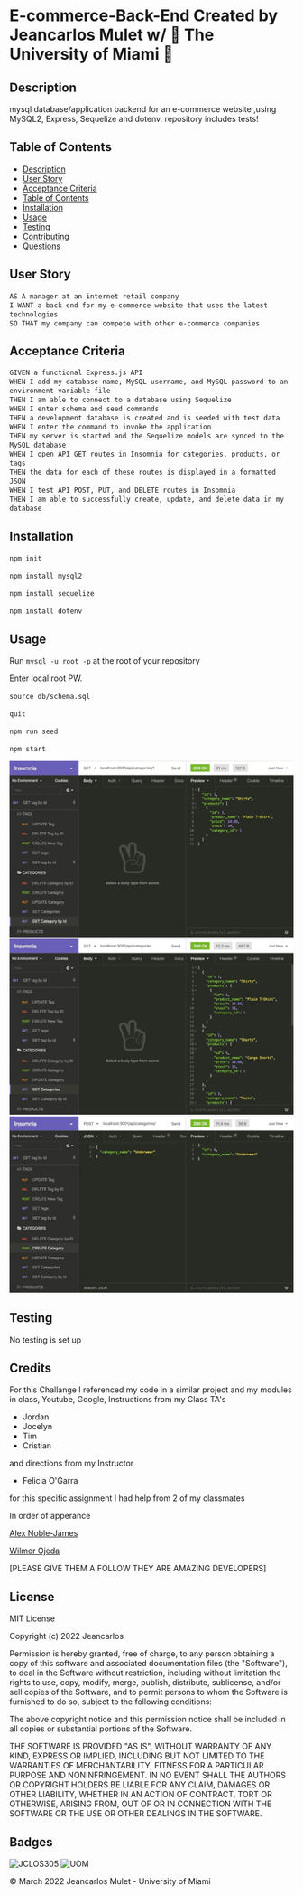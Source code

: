 # E-commerce-Back-End Created by Jeancarlos Mulet w/ 🙌 The University of Miami 🙌

## Description

 mysql database/application backend for an e-commerce website ,using MySQL2, Express, Sequelize and dotenv. repository includes tests!

## Table of Contents
- [Description](#description)
- [User Story](#user-story)
- [Acceptance Criteria](#acceptance-criteria)
- [Table of Contents](#table-of-contents)
- [Installation](#installation)
- [Usage](#usage)
- [Testing](#testing)
- [Contributing](#contributing)
- [Questions](#questions)

## User Story
  
```
AS A manager at an internet retail company
I WANT a back end for my e-commerce website that uses the latest technologies
SO THAT my company can compete with other e-commerce companies
```
  
## Acceptance Criteria
  
``` 
GIVEN a functional Express.js API
WHEN I add my database name, MySQL username, and MySQL password to an environment variable file
THEN I am able to connect to a database using Sequelize
WHEN I enter schema and seed commands
THEN a development database is created and is seeded with test data
WHEN I enter the command to invoke the application
THEN my server is started and the Sequelize models are synced to the MySQL database
WHEN I open API GET routes in Insomnia for categories, products, or tags
THEN the data for each of these routes is displayed in a formatted JSON
WHEN I test API POST, PUT, and DELETE routes in Insomnia
THEN I am able to successfully create, update, and delete data in my database
```


## Installation

`npm init`

`npm install mysql2`

`npm install sequelize`

`npm install dotenv`
  
## Usage  
  
Run `mysql -u root -p` at the root of your repository 

Enter local root PW.

`source db/schema.sql`

`quit`

`npm run seed`
  
`npm start`

![SCREENSHOT1](https://github.com/JCLOS305/E-commerce-Back-End/blob/main/assets/images/GET%20routes%20single%20categories.gif?raw=true)
![SCREENSHOT2](https://github.com/JCLOS305/E-commerce-Back-End/blob/main/assets/images/GET%20routes.gif?raw=true)
![SCREENSHOT3](https://github.com/JCLOS305/E-commerce-Back-End/blob/main/assets/images/PUT%20DELETE%20POST.gif?raw=true)

## Testing

No testing is set up



## Credits

For this Challange I referenced my code in a similar project and my modules in class, Youtube, Google, Instructions from my Class TA's

- Jordan 
- Jocelyn 
- Tim 
- Cristian 

and directions from my Instructor

- Felicia O'Garra

for this specific assignment I had help from 2 of my classmates 

In order of apperance 

[Alex Noble-James](https://github.com/alexnj1)

[Wilmer Ojeda](https://github.com/wilmerojeda13)

[PLEASE GIVE THEM A FOLLOW THEY ARE AMAZING DEVELOPERS]

## License

MIT License

Copyright (c) 2022 Jeancarlos

Permission is hereby granted, free of charge, to any person obtaining a copy
of this software and associated documentation files (the "Software"), to deal
in the Software without restriction, including without limitation the rights
to use, copy, modify, merge, publish, distribute, sublicense, and/or sell
copies of the Software, and to permit persons to whom the Software is
furnished to do so, subject to the following conditions:

The above copyright notice and this permission notice shall be included in all
copies or substantial portions of the Software.

THE SOFTWARE IS PROVIDED "AS IS", WITHOUT WARRANTY OF ANY KIND, EXPRESS OR
IMPLIED, INCLUDING BUT NOT LIMITED TO THE WARRANTIES OF MERCHANTABILITY,
FITNESS FOR A PARTICULAR PURPOSE AND NONINFRINGEMENT. IN NO EVENT SHALL THE
AUTHORS OR COPYRIGHT HOLDERS BE LIABLE FOR ANY CLAIM, DAMAGES OR OTHER
LIABILITY, WHETHER IN AN ACTION OF CONTRACT, TORT OR OTHERWISE, ARISING FROM,
OUT OF OR IN CONNECTION WITH THE SOFTWARE OR THE USE OR OTHER DEALINGS IN THE
SOFTWARE.


## Badges

![JCLOS305](https://img.shields.io/badge/Orchestrated%20by-JCLOS305-blue)
![UOM](https://img.shields.io/badge/University%20of-Miami-orange)


© March 2022 Jeancarlos Mulet - University of Miami
